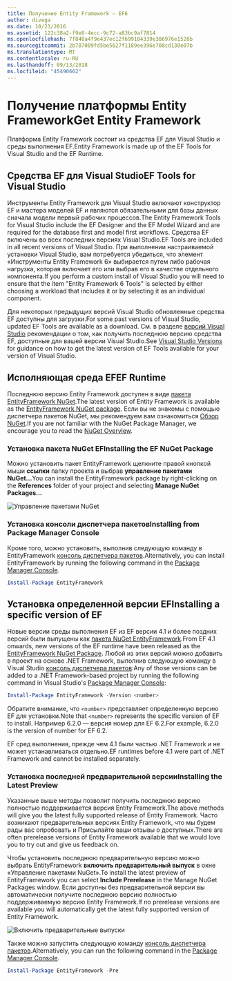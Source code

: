 ```yaml
---
title: Получение Entity Framework — EF6
author: divega
ms.date: 10/23/2016
ms.assetid: 122c38a2-f9e8-4ecc-9c72-a83bc9af7814
ms.openlocfilehash: 7f840a4f9e437ec12f699184339e386976e1528b
ms.sourcegitcommit: 2b787009fd5be5627f1189ee396e708cd130e07b
ms.translationtype: MT
ms.contentlocale: ru-RU
ms.lasthandoff: 09/13/2018
ms.locfileid: "45490662"
---
```

# <a name="get-entity-framework"></a><span data-ttu-id="61b27-102">Получение платформы Entity Framework</span><span class="sxs-lookup"><span data-stu-id="61b27-102">Get Entity Framework</span></span>
<span data-ttu-id="61b27-103">Платформа Entity Framework состоит из средства EF для Visual Studio и среды выполнения EF.</span><span class="sxs-lookup"><span data-stu-id="61b27-103">Entity Framework is made up of the EF Tools for Visual Studio and the EF Runtime.</span></span>

## <a name="ef-tools-for-visual-studio"></a><span data-ttu-id="61b27-104">Средства EF для Visual Studio</span><span class="sxs-lookup"><span data-stu-id="61b27-104">EF Tools for Visual Studio</span></span>

<span data-ttu-id="61b27-105">Инструменты Entity Framework для Visual Studio включают конструктор EF и мастера моделей EF и являются обязательными для базы данных сначала модели первый рабочих процессов.</span><span class="sxs-lookup"><span data-stu-id="61b27-105">The Entity Framework Tools for Visual Studio include the EF Designer and the EF Model Wizard and are required for the database first and model first workflows.</span></span> <span data-ttu-id="61b27-106">Средства EF включены во всех последних версиях Visual Studio.</span><span class="sxs-lookup"><span data-stu-id="61b27-106">EF Tools are included in all recent versions of Visual Studio.</span></span> <span data-ttu-id="61b27-107">При выполнении настраиваемой установки Visual Studio, вам потребуется убедиться, что элемент «Инструменты Entity Framework 6» выбирается путем либо рабочая нагрузка, которая включает его или выбрав его в качестве отдельного компонента.</span><span class="sxs-lookup"><span data-stu-id="61b27-107">If you perform a custom install of Visual Studio you will need to ensure that the item "Entity Framework 6 Tools" is selected by either choosing a workload that includes it or by selecting it as an individual component.</span></span>

<span data-ttu-id="61b27-108">Для некоторых предыдущих версий Visual Studio обновленные средства EF доступны для загрузки.</span><span class="sxs-lookup"><span data-stu-id="61b27-108">For some past versions of Visual Studio, updated EF Tools are available as a download.</span></span> <span data-ttu-id="61b27-109">См. в разделе [версий Visual Studio](~/ef6/what-is-new/visual-studio.md) рекомендации о том, как получить последнюю версию средства EF, доступные для вашей версии Visual Studio.</span><span class="sxs-lookup"><span data-stu-id="61b27-109">See [Visual Studio Versions](~/ef6/what-is-new/visual-studio.md) for guidance on how to get the latest version of EF Tools available for your version of Visual Studio.</span></span>

## <a name="ef-runtime"></a><span data-ttu-id="61b27-110">Исполняющая среда EF</span><span class="sxs-lookup"><span data-stu-id="61b27-110">EF Runtime</span></span>

<span data-ttu-id="61b27-111">Последнюю версию Entity Framework доступен в виде [пакета EntityFramework NuGet](http://nuget.org/packages/EntityFramework/).</span><span class="sxs-lookup"><span data-stu-id="61b27-111">The latest version of Entity Framework is available as the [EntityFramework NuGet package](http://nuget.org/packages/EntityFramework/).</span></span> <span data-ttu-id="61b27-112">Если вы не знакомы с помощью диспетчера пакетов NuGet, мы рекомендуем вам ознакомиться [Обзор NuGet](https://docs.microsoft.com/nuget/consume-packages/overview-and-workflow).</span><span class="sxs-lookup"><span data-stu-id="61b27-112">If you are not familiar with the NuGet Package Manager, we encourage you to read the [NuGet Overview](https://docs.microsoft.com/nuget/consume-packages/overview-and-workflow).</span></span>

### <a name="installing-the-ef-nuget-package"></a><span data-ttu-id="61b27-113">Установка пакета NuGet EF</span><span class="sxs-lookup"><span data-stu-id="61b27-113">Installing the EF NuGet Package</span></span>

<span data-ttu-id="61b27-114">Можно установить пакет EntityFramework щелкните правой кнопкой мыши **ссылки** папку проекта и выбрав **управление пакетами NuGet...**</span><span class="sxs-lookup"><span data-stu-id="61b27-114">You can install the EntityFramework package by right-clicking on the **References** folder of your project and selecting **Manage NuGet Packages…**</span></span>

![Управление пакетами NuGet](~/ef6/media/managenugetpackages.png)

### <a name="installing-from-package-manager-console"></a><span data-ttu-id="61b27-116">Установка консоли диспетчера пакетов</span><span class="sxs-lookup"><span data-stu-id="61b27-116">Installing from Package Manager Console</span></span>

<span data-ttu-id="61b27-117">Кроме того, можно установить, выполнив следующую команду в EntityFramework [консоль диспетчера пакетов](http://docs.nuget.org/docs/start-here/using-the-package-manager-console).</span><span class="sxs-lookup"><span data-stu-id="61b27-117">Alternatively, you can install EntityFramework by running the following command in the [Package Manager Console](http://docs.nuget.org/docs/start-here/using-the-package-manager-console).</span></span>

``` powershell
Install-Package EntityFramework
```

## <a name="installing-a-specific-version-of-ef"></a><span data-ttu-id="61b27-118">Установка определенной версии EF</span><span class="sxs-lookup"><span data-stu-id="61b27-118">Installing a specific version of EF</span></span>

<span data-ttu-id="61b27-119">Новые версии среды выполнения EF из EF версии 4.1 и более поздних версий были выпущены как [пакета NuGet EntityFramework](https://www.nuget.org/packages/EntityFramework/).</span><span class="sxs-lookup"><span data-stu-id="61b27-119">From EF 4.1 onwards, new versions of the EF runtime have been released as the [EntityFramework NuGet Package](https://www.nuget.org/packages/EntityFramework/).</span></span> <span data-ttu-id="61b27-120">Любой из этих версий можно добавить в проект на основе .NET Framework, выполнив следующую команду в Visual Studio [консоль диспетчера пакетов](http://docs.nuget.org/docs/start-here/using-the-package-manager-console):</span><span class="sxs-lookup"><span data-stu-id="61b27-120">Any of those versions can be added to a .NET Framework-based project by running the following command in Visual Studio's [Package Manager Console](http://docs.nuget.org/docs/start-here/using-the-package-manager-console):</span></span>

``` powershell
Install-Package EntityFramework -Version <number>
```

<span data-ttu-id="61b27-121">Обратите внимание, что `<number>` представляет определенную версию EF для установки.</span><span class="sxs-lookup"><span data-stu-id="61b27-121">Note that `<number>` represents the specific version of EF to install.</span></span> <span data-ttu-id="61b27-122">Например 6.2.0 — версия номер для EF 6.2.</span><span class="sxs-lookup"><span data-stu-id="61b27-122">For example, 6.2.0 is the version of number for EF 6.2.</span></span>   

<span data-ttu-id="61b27-123">EF сред выполнения, прежде чем 4.1 были частью .NET Framework и не может устанавливаться отдельно.</span><span class="sxs-lookup"><span data-stu-id="61b27-123">EF runtimes before 4.1 were part of .NET Framework and cannot be installed separately.</span></span>

### <a name="installing-the-latest-preview"></a><span data-ttu-id="61b27-124">Установка последней предварительной версии</span><span class="sxs-lookup"><span data-stu-id="61b27-124">Installing the Latest Preview</span></span>

<span data-ttu-id="61b27-125">Указанные выше методы позволит получить последнюю версию полностью поддерживается версия Entity Framework.</span><span class="sxs-lookup"><span data-stu-id="61b27-125">The above methods will give you the latest fully supported release of Entity Framework.</span></span> <span data-ttu-id="61b27-126">Часто возникают предварительных версиях Entity Framework, что мы будем рады вас опробовать и Присылайте ваши отзывы о доступных.</span><span class="sxs-lookup"><span data-stu-id="61b27-126">There are often prerelease versions of Entity Framework available that we would love you to try out and give us feedback on.</span></span>

<span data-ttu-id="61b27-127">Чтобы установить последнюю предварительную версию можно выбрать EntityFramework **включить предварительный выпуск** в окне «Управление пакетами NuGet».</span><span class="sxs-lookup"><span data-stu-id="61b27-127">To install the latest preview of EntityFramework you can select **Include Prerelease** in the Manage NuGet Packages window.</span></span> <span data-ttu-id="61b27-128">Если доступны без предварительной версии вы автоматически получите последнюю версию полностью поддерживаемую версию Entity Framework.</span><span class="sxs-lookup"><span data-stu-id="61b27-128">If no prerelease versions are available you will automatically get the latest fully supported version of Entity Framework.</span></span>

![Включить предварительные выпуски](~/ef6/media/includeprerelease.png)

<span data-ttu-id="61b27-130">Также можно запустить следующую команду [консоль диспетчера пакетов](http://docs.nuget.org/docs/start-here/using-the-package-manager-console).</span><span class="sxs-lookup"><span data-stu-id="61b27-130">Alternatively, you can run the following command in the [Package Manager Console](http://docs.nuget.org/docs/start-here/using-the-package-manager-console).</span></span>

``` powershell
Install-Package EntityFramework -Pre
```

